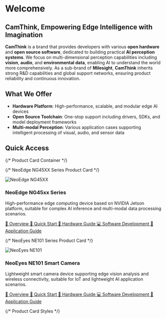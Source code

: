 # Welcome

## CamThink, Empowering Edge Intelligence with Imagination

**CamThink** is a brand that provides developers with various **open hardware** and **open source software**, dedicated to building practical **AI perception systems**. We focus on multi-dimensional perception capabilities including **vision**, **audio**, and **environmental data**, enabling AI to understand the world more comprehensively. As a sub-brand of **Milesight**, **CamThink** inherits strong R&D capabilities and global support networks, ensuring product reliability and continuous innovation.

## What We Offer

- **Hardware Platform**: High-performance, scalable, and modular edge AI devices
- **Open Source Toolchain**: One-stop support including drivers, SDKs, and model deployment frameworks
- **Multi-modal Perception**: Various application cases supporting intelligent processing of visual, audio, and sensor data

## Quick Access

{/* Product Card Container */}
<div className="product-card-container">

  {/* NeoEdge NG45XX Series Product Card */}
  <div className="product-card">
    <div className="product-header">
      <img src="/img/Overview/NG45xx/NG45XX.png" alt="NeoEdge NG45XX" className="product-image"/>
      <h3 className="product-title">NeoEdge NG45xx Series</h3>
    </div>
    <p className="product-description">
      High-performance edge computing device based on NVIDIA Jetson platform, suitable for complex AI inference and multi-modal data processing scenarios.
    </p>
    <div className="product-links">
      <a href="/docs/NeoEdge NG45XX Series/Overview" className="link-item">
        <span className="link-icon">📖</span>
        <span>Overview</span>
      </a>
      <a href="/docs/NeoEdge NG45XX Series/Quick Start" className="link-item">
        <span className="link-icon">🚀</span>
        <span>Quick Start</span>
      </a>
      <a href="/docs/NeoEdge NG45XX Series/Hardware Guide/Components Overview" className="link-item">
        <span className="link-icon">🔧</span>
        <span>Hardware Guide</span>
      </a>
      <a href="/docs/NeoEdge NG45XX Series/Software Guide/Development Environment Setup" className="link-item">
        <span className="link-icon">💻</span>
        <span>Software Development</span>
      </a>
      <a href="/docs/NeoEdge NG45XX Series/Application Guide/Edge Computing Application Examples/template" className="link-item">
        <span className="link-icon">📱</span>
        <span>Application Guide</span>
      </a>
    </div>
  </div>

  {/* NeoEyes NE101 Series Product Card */}
  <div className="product-card">
    <div className="product-header">
      <img src="/img/Overview/NE101/NE101.png" alt="NeoEyes NE101" className="product-image"/>
      <h3 className="product-title">NeoEyes NE101 Smart Camera</h3>
    </div>
    <p className="product-description">
      Lightweight smart camera device supporting edge vision analysis and wireless connectivity, suitable for IoT and lightweight AI application scenarios.
    </p>
    <div className="product-links">
      <a href="/docs/NeoEyes NE101 Series/Overview" className="link-item">
        <span className="link-icon">📖</span>
        <span>Overview</span>
      </a>
      <a href="/docs/NeoEyes NE101 Series/Quick Start" className="link-item">
        <span className="link-icon">🚀</span>
        <span>Quick Start</span>
      </a>
      <a href="/docs/NeoEyes NE101 Series/Hardware Guide/Components Overview" className="link-item">
        <span className="link-icon">🔧</span>
        <span>Hardware Guide</span>
      </a>
      <a href="/docs/NeoEyes NE101 Series/Software Guide" className="link-item">
        <span className="link-icon">💻</span>
        <span>Software Development</span>
      </a>
      <a href="/docs/NeoEyes NE101 Series/Application Guide" className="link-item">
        <span className="link-icon">📱</span>
        <span>Application Guide</span>
      </a>
    </div>
  </div>

</div>

{/* Product Card Styles */}
<style>
{`
  .product-card-container {
    display: grid;
    grid-template-columns: repeat(auto-fit, minmax(300px, 1fr));
    gap: 24px;
    margin-bottom: 48px;
  }
  
  .product-card {
    border: 1px solid #eaeaea;
    border-radius: 12px;
    padding: 24px;
    background-color: #ffffff;
    box-shadow: 0 4px 16px rgba(0, 0, 0, 0.08);
    transition: transform 0.3s ease, box-shadow 0.3s ease;
  }
  
  .product-card:hover {
    transform: translateY(-4px);
    box-shadow: 0 8px 24px rgba(0, 0, 0, 0.12);
  }
  
  .product-header {
    display: flex;
    align-items: center;
    margin-bottom: 16px;
    gap: 16px;
  }
  
  .product-image {
    width: 90px;
    height: 90px;
    object-fit: contain;
    border-radius: 8px;
    background-color: #f8f9fa;
    padding: 8px;
  }
  
  .product-title {
    margin: 0;
    font-size: 1.5rem;
    color: #333;
    font-weight: 600;
  }
  
  .product-description {
    margin: 0 0 16px 0;
    color: #555;
    font-size: 0.95rem;
    line-height: 1.5;
  }
  
  .product-links {
    display: flex;
    flex-direction: column;
    gap: 8px;
  }
  
  .link-item {
    display: flex;
    align-items: center;
    padding: 10px 12px;
    background-color: #f8f9fa;
    border-radius: 6px;
    text-decoration: none;
    color: #333;
    transition: background-color 0.2s ease;
  }
  
  .link-item:hover {
    background-color: #e9ecef;
    color: #0066cc;
  }
  
  .link-icon {
    margin-right: 10px;
    font-size: 18px;
  }
  
  @media (max-width: 768px) {
    .product-card-container {
      grid-template-columns: 1fr;
    }
  }
`}
</style>
